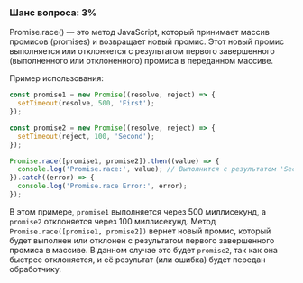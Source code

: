 ### Шанс вопроса: 3%

Promise.race() — это метод JavaScript, который принимает массив промисов (promises) и возвращает новый промис. Этот новый промис выполняется или отклоняется с результатом первого завершенного (выполненного или отклоненного) промиса в переданном массиве.

Пример использования:
```javascript
const promise1 = new Promise((resolve, reject) => {
  setTimeout(resolve, 500, 'First');
});

const promise2 = new Promise((resolve, reject) => {
  setTimeout(reject, 100, 'Second');
});

Promise.race([promise1, promise2]).then((value) => {
  console.log('Promise.race:', value); // Выполнится с результатом 'Second' (первый отклоненный промис)
}).catch((error) => {
  console.log('Promise.race Error:', error);
});
```
В этом примере, `promise1` выполняется через 500 миллисекунд, а `promise2` отклоняется через 100 миллисекунд. Метод `Promise.race([promise1, promise2])` вернет новый промис, который будет выполнен или отклонен с результатом первого завершенного промиса в массиве. В данном случае это будет `promise2`, так как она быстрее отклоняется, и её результат (или ошибка) будет передан обработчику.
